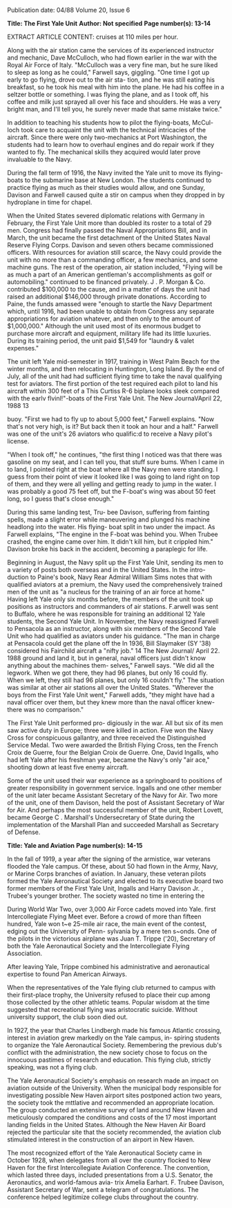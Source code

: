 Publication date: 04/88
Volume 20, Issue 6

**Title: The First Yale Unit**
**Author: Not specified**
**Page number(s): 13-14**

EXTRACT ARTICLE CONTENT:
cruises at 110 miles per hour. 

Along with the air station came the 
services of its experienced instructor 
and mechanic, Dave McCulloch, who 
had flown earlier in the war with the 
Royal Air Force of Italy. "McCulloch 
was a very fine man, but he sure liked 
to sleep as long as he could," Farwell 
says, giggling. "One time I got up early 
to go flying, drove out to the air sta-
tion, and he was still eating his 
breakfast, so he took his meal with him 
into the plane. He had his coffee in a 
seltzer bottle or something. I was 
flying the plane, and as I took off, his 
coffee and milk just sprayed all over his 
face and shoulders. He was a very 
bright man, and I'll tell you, he surely 
never made that same mistake twice." 

In addition to teaching his students 
how to pilot the flying-boats, McCul-
loch took care to acquaint the unit with 
the technical intricacies of the aircraft. 
Since there were only two-mechanics at 
Port Washington, the students had to 
learn how to overhaul engines and do 
repair work if they wanted to fly. The 
mechanical skills they acquired would 
later prove invaluable to the Navy. 

During the fall term of 1916, the 
Navy invited the Yale unit to move its 
flying-boats to the submarine base at 
New London. The students continued 
to practice flying as much as their 
studies would allow, and one Sunday, 
Davison and Farwell caused quite a 
stir on campus when they dropped in 
by hydroplane in time for chapel. 

When the United States severed 
diplomatic relations with Germany in 
February, the First Yale Unit more 
than doubled its roster to a total of 29 
men. Congress had finally passed the 
Naval Appropriations Bill, and in 
March, the unit became the first 
detachment of the United States Naval 
Reserve Flying Corps. Davison and 
seven others became commissioned 
officers. With resources for aviation 
still scarce, the Navy could provide the 
unit with no more than a commanding 
officer, a few mechanics, and some 
machine guns. The rest of the 
operation, air station included, 
"Flying will be as much 
a part of an American 
gentleman's 
accomplishments as 
golf or automobiling." 
continued to be financed privately. 
J . P. Morgan & Co. contributed 
$100,000 to the cause, and in a matter 
of days the unit had raised an 
additional $146,000 through private 
donations. According to Paine, the 
funds amassed were "enough to startle 
the Navy Department which, until 
1916, had been unable to obtain from 
Congress any separate appropriations 
for aviation whatever, and then only to 
the amount of $1,000,000." Although 
the unit used most of its enormous 
budget to purchase more aircraft and 
equipment, military life had its little 
luxuries. During its training period, 
the unit paid $1,549 for "laundry & 
valet expenses." 

The unit left Yale mid-semester in 
1917, training in West Palm Beach for 
the winter months, and then relocating 
in Huntington, Long Island. By the 
end of July, all of the unit had had 
sufficient flying time to take the naval 
qualifying test for aviators. The first 
portion of the test required each pilot 
to land his aircraft within 300 feet of a 
This Curtiss R-6 biplane looks sleek compared with the earlv flvinl!"-boats of the First Yale Unit. 
The New JournaVApril 22, 1988 13 


buoy. "First we had to fly up to about 
5,000 feet," Farwell explains. "Now 
that's not very high, is it? But back then 
it took an hour and a half." Farwell was 
one of the unit's 26 aviators who 
qualific:d to receive a Navy pilot's 
license. 

"When 
I 
took 
off," he 
continues, "the first thing I noticed was 
that there was gasoline on my seat, and 
I can tell you, that stuff sure bums. 
When I came in to land, I pointed 
right at the boat where all the Navy 
men were standing. I guess from their 
point of view it looked like I was going 
to land right on top of them, and they 
were all yelling and getting ready to 
jump in the water. I was probably a 
good 75 feet off, but the F-boat's wing 
was about 50 feet long, so I guess that's 
close enough." 

During this same landing test, Tru-
bee Davison, suffering from fainting 
spells, made a 
slight error while 
maneuvering and plunged his machine 
headlong into the water. His flying-
boat split in two under the impact. 
As Farwell explains, "The engine in the 
F-boat was behind you. When Trubee 
crashed, the engine came over him. It 
didn't kill him, but it crippled him." 
Davison broke his back in the accident, 
becoming a paraplegic for life. 

Beginning in August, the Navy split 
up the First Yale Unit, sending its men 
to a variety of posts both overseas and 
in the United States. In the intro-
duction to Paine's book, Navy Rear 
Admiral William Sims notes that with 
qualified aviators at a premium, the 
Navy used 
the comprehensively 
trained men of the unit as "a nucleus 
for the training of an air force at 
home." Having left Yale only six 
months before, the members of the 
unit took up positions as instructors 
and commanders of air stations. 
F.arwell was sent to Buffalo, where 
he was responsible for training an 
additional 12 
Yale students, the 
Second Yale Unit. In November, the 
Navy reassigned Farwell to Pensacola 
as an instructor, along with six 
members of the Second Yale Unit who 
had qualified as aviators under his 
guidance. "The man in charge at 
Pensacola could get the plane off the 
In 1936, Bill Slaymaker (SY '38) considered his Fairchild aircraft a "nifty 
job." 
14 The New Journal/ April 22. 1988 
ground and land it, but in general, 
naval officers just didn't know 
anything about the machines them-
selves," Farwell says. "We did all the 
legwork. When we got there, they had 
96 planes, but only 16 could fly. When 
we left, they still had 96 planes, but 
only 16 couldn't fly." The situation was 
similar at other air stations all over the 
United States. "Wherever the boys 
from the First Yale Unit went," Farwell 
adds, "they might have had a naval 
officer over them, but they knew more 
than the naval officer knew-there was 
no comparison." 

The First Yale Unit performed pro-
digiously in the war. All but six of its 
men saw active duty in Europe; three 
were killed in action. Five won the 
Navy Cross for conspicuous gallantry, 
and three received the Distinguished 
Service Medal. Two were awarded the 
British Flying Cross, ten the French 
Croix de Guerre, four the Belgian Croix de 
Guerre. One, David Ingalls, who had 
left Yale after his freshman year, 
became the Navy's only "air ace," 
shooting down at least five enemy 
aircraft. 

Some of the unit used their war 
experience 
as 
a 
springboard 
to 
positions of greater responsibility in 
government service. Ingalls and one 
other member of the unit later became 
Assistant Secretary of the Navy for 
Air. Two more of the unit, one of them 
Davison, held the post of Assistant 
Secretary of War for Air. And perhaps 
the most successful member of the 
unit, Robert Lovett, became George 
C . Marshall's Undersecretary of State 
during the implementation of the 
Marshall Plan and succeeded Marshall 
as Secretary of Defense. 


**Title: Yale and Aviation**
**Page number(s): 14-15**

In the fall of 1919, a year after the 
signing of the armistice, war veterans 
flooded the Yale campus. Of these, 
about 50 had flown in the Army, 
Navy, or Marine Corps branches of 
aviation. In January, these veteran 
pilots formed the Yale Aeronautical 
Society and elected to its executive 
board two former members of the First 
Yale Unit, Ingalls and Harry Davison 
Jr. , Trubee's younger brother. The 
society wasted no time in entering the 


During World War Two, over 3,000 Air Force cadets moved into Yale. 
first Intercollegiate Flying Meet ever. 
Before a crowd of more than fifteen 
hundred, Yale won t~e 25-mile air 
race, the main event of the contest, 
edging out the University of Penn-
sylvania by a mere ten s~onds. One of 
the pilots in the victorious airplane was 
Juan T. Trippe ('20), Secretary of both 
the Yale Aeronautical Society and the 
Intercollegiate Flying Association. 

After leaving Yale, Trippe combined 
his administrative and aeronautical 
expertise to found Pan American 
Airways. 

When the representatives of the Yale 
flying club returned to campus with 
their first-place trophy, the University 
refused to place their cup among those 
collected by the other athletic teams. 
Popular wisdom at the time suggested 
that recreational flying was aristocratic 
suicide. Without university support, 
the club soon died out. 

In 1927, the year that Charles 
Lindbergh made his famous Atlantic 
crossing, interest in aviation grew 
markedly on the Yale campus, in-
spiring students to organize the Yale 
Aeronautical Society. Remembering 
the previous dub's conflict with the 
administration, the new society chose 
to focus on the innocuous pastimes of 
research and education. This flying 
club, strictly speaking, was not a flying 
club. 

The Yale Aeronautical Society's 
emphasis on research made an impact 
on aviation outside of the University. 
When the municipal body responsible 
for 
investigating possible 
New 
Haven airport sites postponed 
action 
two 
years, 
the 
society took the mttlative and 
recommended an appropriate location. 
The group conducted an extensive 
survey of land around New Haven and 
meticulously compared the conditions 
and costs of the 17 most important 
landing fields in the United States. 
Although the New Haven Air Board 
rejected the particular site that the 
society recommended, the aviation 
club stimulated interest in the 
construction of an airport in New 
Haven. 

The most recognized effort of the 
Yale Aeronautical Society came in 
October 1928, when delegates from all 
over the country flocked to New 
Haven for the first Intercollegiate 
Aviation Conference. The convention, 
which lasted three days, included 
presentations from a U.S. Senator, the 
Aeronautics, and world-famous avia-
trix Amelia Earhart. 
F. 
Trubee 
Davison, Assistant Secretary of War, 
sent a telegram of congratulations. 
The conference helped legitimize 
college clubs throughout the country.